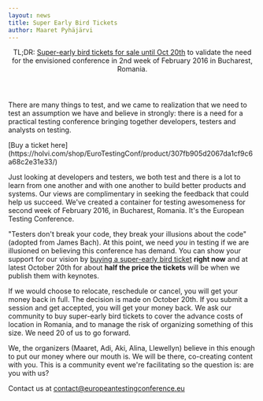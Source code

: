 ```yaml
---
layout: news
title: Super Early Bird Tickets
author: Maaret Pyhäjärvi
---
```


<header class="tl-dr">
TL;DR: 
<a href="https://holvi.com/shop/EuroTestingConf/product/307fb905d2067da1cf9c6a68c2e31e33/">Super-early bird tickets for sale until Oct 20th</a> to validate the need for the envisioned conference in 2nd week of February 2016 in Bucharest, Romania.
</header>

There are many things to test, and we came to realization that we need to test an assumption we have and believe in strongly: there is a need for a practical testing conference bringing together developers, testers and analysts on testing.

<span class="important">
[Buy a ticket here](https://holvi.com/shop/EuroTestingConf/product/307fb905d2067da1cf9c6a68c2e31e33/)
</span>

Just looking at developers and testers, we both test and there is a lot to learn from one another and with one another to build better products and systems. Our views are complimentary in seeking the feedback that could help us succeed.  We've created a container for testing awesomeness for second week of February 2016, in Bucharest, Romania. It's the European Testing Conference.

"Testers don't break your code, they break your illusions about the code" (adopted from James Bach). At this point, we need *you* in testing if we are illusioned on believing this conference has demand. You can show your support for our vision by [buying a super-early bird ticket](https://holvi.com/shop/EuroTestingConf/product/307fb905d2067da1cf9c6a68c2e31e33/") **right now** and at latest October 20th for about **half the price the tickets** will be when we publish them with keynotes.

If we would choose to relocate, reschedule or cancel, you will get your money back in full. The decision is made on October 20th. If you submit a session and get accepted, you will get your money back. We ask our community to buy super-early bird tickets to cover the advance costs of location in Romania, and to manage the risk of organizing something of this size. We need 20 of us to go forward.

We, the organizers (Maaret, Adi, Aki, Alina, Llewellyn) believe in this enough to put our money where our mouth is. We will be there, co-creating content with you. This is a community event we're facilitating so the question is: are you with us? 

Contact us at [contact@europeantestingconference.eu](mailto:contact@europeantestingconference.eu)
